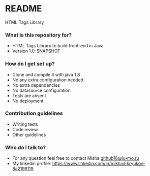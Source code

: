 # README #

HTML Tags Library

### What is this repository for? ###

* HTML Tags Library to build front-end in Java
* Version 1.0-SNAPSHOT

### How do I get set up? ###

* Clone and compile it with java 1.8
* No any extra configuration needed
* No extra dependencies
* No datasource configuration
* Tests are absent
* No deployment

### Contribution guidelines ###

* Writing tests
* Code review
* Other guidelines

### Who do I talk to? ###

* For any question feel free to contact Misha github16@lu-mo.ru
* My linkedin profile: https://www.linkedin.com/in/mikhail-kryukov-8a2199119